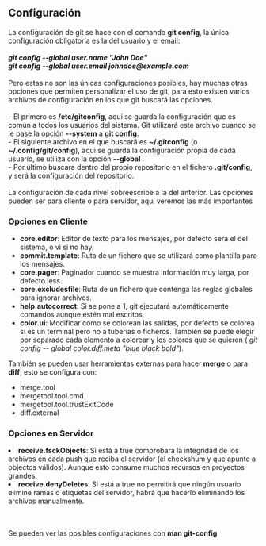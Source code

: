 <h2>Configuración</h2>
La configuración de git se hace con el comando <b>git config</b>, la única configuración obligatoria es la del usuario y el email:
<br><br>
<b><i>
 git config --global user.name "John Doe"<br>
 git config --global user.email johndoe@example.com<br><br>
</i></b>
Pero estas no son las únicas configuraciones posibles, hay muchas otras opciones que permiten personalizar el uso de git, para esto 
existen varios archivos de configuración en los que git buscará las opciones.<br><br>
- El primero es <b>/etc/gitconfig</b>, aqui se guarda la configuración que es común 
a todos los usuarios del sistema. Git utilizará este archivo cuando se le pase la opción <b>--system</b> a <b>git config</b>.<br>
- El siguiente archivo en el que buscará  es <b>~/.gitconfig</b> (o <b>~/.config/git/config</b>), aqui se guarda la configuración propia de cada usuario,
se utiliza con la opción <b> --global </b>.<br>
- Por último buscara dentro del propio repositorio en el fichero <b>.git/config</b>, y será la configuración del repositorio.<br>
<br>
La configuración de cada nivel sobreescribe a la del anterior. Las opciones pueden ser para cliente o para servidor, aquí veremos las más importantes<br>

<h3>Opciones en Cliente</h3>

- <b>core.editor</b>: Editor de texto para los mensajes, por defecto será el del sistema, o vi si no hay.
- <b>commit.template</b>: Ruta de un fichero que se utilizará como plantilla para los mensajes.
- <b>core.pager</b>: Paginador cuando se muestra información muy larga, por defecto less.
- <b>core.excludesfile</b>: Ruta de un fichero que contenga las reglas globales para ignorar archivos.
- <b>help.autocorrect</b>: Si se pone a 1, git ejecutará automáticamente comandos aunque estén mal escritos.
- <b>color.ui</b>: Modificar como se colorean las salidas, por defecto se colorea si es un terminal pero no a tuberías o ficheros. También se puede elegir por separado cada elemento a colorear y los colores que se quieren ( <i>git config -- global color.diff.meta "blue black bold"</i>).

También se pueden usar herramientas externas para hacer <b>merge</b> o para <b>diff</b>, esto se configura con:
- merge.tool 
- mergetool.tool.cmd
- mergetool.tool.trustExitCode
- diff.external

<h3>Opciones en Servidor</h3

- <b>receive.fsckObjects</b>: Si está a true comprobará la integridad de los archivos en cada push que reciba el servidor (el checkshum y que apunte a objectos válidos). Aunque esto consume muchos recursos en proyectos grandes.
- <b>receive.denyDeletes</b>: Si está a true no permitirá que ningún usuario elimine ramas o etiquetas del servidor, habrá que hacerlo eliminando los archivos manualmente.

<br><br>
Se pueden ver las posibles configuraciones con <b>man git-config</b>
